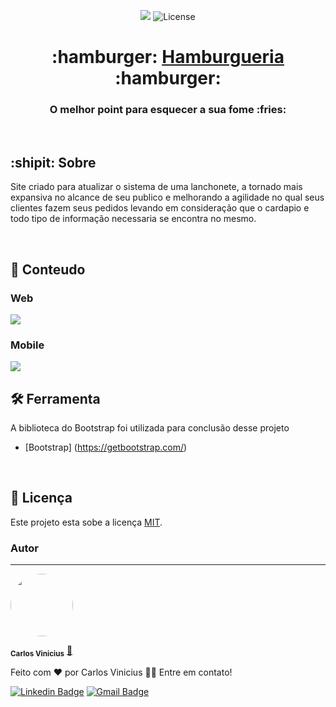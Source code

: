 <p align="center">

<img src="https://img.shields.io/badge/Bootstrap-563D7C?style=for-the-badge&logo=bootstrap&logoColor=white" />
 <img alt="License" src="https://img.shields.io/badge/license-MIT-brightgreen">
  
 
</p>

<h1 align="center">
     :hamburger: <a href="#" alt="site do ecoleta"> Hamburgueria </a>:hamburger:
</h1>

<h3 align="center">
    O melhor point para esquecer a sua fome :fries:
</h3>

<br />


## :shipit: Sobre
Site criado para atualizar o sistema de uma lanchonete, a tornado mais expansiva no alcance de seu publico e melhorando a agilidade no qual seus clientes fazem seus pedidos levando em consideração que o cardapio e todo tipo de informação necessaria se encontra no mesmo.

<br />

## :checkered_flag: Conteudo

 ### Web
 <img src="screen-readme/ct1">
 
 <br />

 ### Mobile
 <img src="screen-readme/ct2">

 <br />

## 🛠 Ferramenta

A biblioteca do Bootstrap foi utilizada para conclusão desse projeto

- [Bootstrap] (https://getbootstrap.com/)
<br />

## 📝 Licença

Este projeto esta sobe a licença [MIT](./LICENSE).


### Autor
---


 <img style="border-radius: 50%;" src="https://avatars.githubusercontent.com/u/69722024?s=460&u=6f1ae931d311e3063bae177286efc2811245a1e8&v=4" width="100px;" alt=""/>

 <sub><b>Carlos Vinicius</b></sub></a> <a href="">🚀</a>
<br />

Feito com ❤️ por Carlos Vinicius 👋🏽 Entre em contato!

[![Linkedin Badge](https://img.shields.io/badge/-Carlos-blue?style=flat-square&logo=Linkedin&logoColor=white&link=https://https://www.linkedin.com/in/carlos-vinicius-95745a1a4)](https://www.linkedin.com/in/carlos-vinicius-95745a1a4) 
[![Gmail Badge](https://img.shields.io/badge/-carlosvinicius.index@gmail.com-c14438?style=flat-square&logo=Gmail&logoColor=white&link=mailto:carlosvinicius.index@gmail.com)](mailto:carlosvinicius.index@gmail.com)
